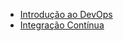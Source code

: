 - [Introdução ao DevOps](DevOps/Introdução%20ao%20DevOps.md) 
- [Integração Contínua](DevOps/Integração%20Contínua.md) 